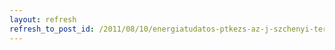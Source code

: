 ```yaml
---
layout: refresh
refresh_to_post_id: /2011/08/10/energiatudatos-ptkezs-az-j-szchenyi-terv-tmogatsval
---
```

